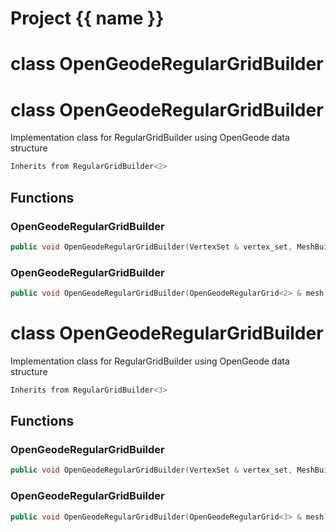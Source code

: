 <script setup>
import {useRoute} from 'vitepress'
const {path} = useRoute()
const tokens = path.split('/')
const words = tokens[2].split('-');
for (let i = 0; i < words.length; i++) {
    words[i] = words[i].charAt(0).toUpperCase() + words[i].slice(1);
    words[i] = words[i].replace('geode', 'Geode')
}
const name = words.join('-');
</script>
# Project {{ name }}

# class OpenGeodeRegularGridBuilder

# class OpenGeodeRegularGridBuilder


 Implementation class for RegularGridBuilder using OpenGeode data structure



```cpp
Inherits from RegularGridBuilder<2>
```



## Functions

### OpenGeodeRegularGridBuilder

```cpp
public void OpenGeodeRegularGridBuilder(VertexSet & vertex_set, MeshBuilderFactoryKey )
```


### OpenGeodeRegularGridBuilder

```cpp
public void OpenGeodeRegularGridBuilder(OpenGeodeRegularGrid<2> & mesh)
```




# class OpenGeodeRegularGridBuilder


 Implementation class for RegularGridBuilder using OpenGeode data structure



```cpp
Inherits from RegularGridBuilder<3>
```



## Functions

### OpenGeodeRegularGridBuilder

```cpp
public void OpenGeodeRegularGridBuilder(VertexSet & vertex_set, MeshBuilderFactoryKey )
```


### OpenGeodeRegularGridBuilder

```cpp
public void OpenGeodeRegularGridBuilder(OpenGeodeRegularGrid<3> & mesh)
```




